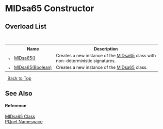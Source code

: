 # MlDsa65 Constructor 
 


## Overload List
&nbsp;<table><tr><th></th><th>Name</th><th>Description</th></tr><tr><td>![Public method](media/pubmethod.gif "Public method")</td><td><a href="9c0d0a50-da61-7935-31f2-3568da301d39">MlDsa65()</a></td><td>
Creates a new instance of the <a href="4436be29-d51e-b71b-e2db-a7440ca2c3f6">MlDsa65</a> class with non-deterministic signatures.</td></tr><tr><td>![Public method](media/pubmethod.gif "Public method")</td><td><a href="77de7782-065c-b4a9-749b-624cba8fcc9f">MlDsa65(Boolean)</a></td><td>
Creates a new instance of the <a href="4436be29-d51e-b71b-e2db-a7440ca2c3f6">MlDsa65</a> class.</td></tr></table>&nbsp;
<a href="#mldsa65-constructor">Back to Top</a>

## See Also


#### Reference
<a href="4436be29-d51e-b71b-e2db-a7440ca2c3f6">MlDsa65 Class</a><br /><a href="fc4f881f-e121-9cf0-ed49-65bf6b5a005d">PQnet Namespace</a><br />